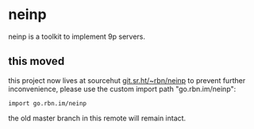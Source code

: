 # neinp

neinp is a toolkit to implement 9p servers.

## this moved

this project now lives at sourcehut [git.sr.ht/~rbn/neinp](git.sr.ht/~rbn/neinp)
to prevent further inconvenience, please use the custom import path "go.rbn.im/neinp":

	import go.rbn.im/neinp

the old master branch in this remote will remain intact.

